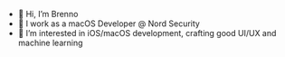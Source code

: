 - 👋 Hi, I’m Brenno
- 💼 I work as a macOS Developer @ Nord Security
- 👀 I’m interested in iOS/macOS development, crafting good UI/UX and machine learning

<!---
breferrari/breferrari is a ✨ special ✨ repository because its `README.md` (this file) appears on your GitHub profile.
You can click the Preview link to take a look at your changes.
--->
